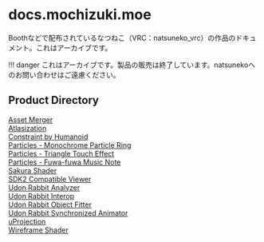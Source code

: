 # docs.mochizuki.moe

Boothなどで配布されているなつねこ（VRC：natsuneko_vrc）の作品のドキュメント。これはアーカイブです。

<!-- prettier-ignore-start -->
!!! danger
    これはアーカイブです。製品の販売は終了しています。natsunekoへのお問い合わせはご遠慮ください。
<!-- prettier-ignore-end -->

## Product Directory

<div class="two-grid">
    <div>
        <a href="/docs.mochizuki.moe/ja-jp/vrchat/asset-merger/">Asset Merger</a>
    </div>
    <div>
        <a href="/docs.mochizuki.moe/ja-jp/unity/atlasization/">Atlasization</a>
    </div>
    <div>
        <a href="/docs.mochizuki.moe/ja-jp/unity/constraint-by-humanoid/">Constraint by Humanoid</a>
    </div>
    <div>
        <a href="/docs.mochizuki.moe/ja-jp/unity/particle-system/packages/001-monochrome-particle-ring/">Particles - Monochrome Particle Ring</a>
    </div>
    <div>
        <a href="/docs.mochizuki.moe/ja-jp/unity/particle-system/packages/002-triangle-touch-effect/">Particles - Triangle Touch Effect</a>
    </div>
    <div>
        <a href="/docs.mochizuki.moe/ja-jp/unity/particle-system/packages/003-fuwa-fuwa-music-note/">Particles - Fuwa-fuwa Music Note</a>
    </div>
    <div>
        <a href="/docs.mochizuki.moe/ja-jp/unity/sakura-shader/">Sakura Shader</a>
    </div>
    <div>
        <a href="/docs.mochizuki.moe/ja-jp/vrchat/sdk2-compat-view/">SDK2 Compatible Viewer</a>
    </div>
    <div>
        <a href="/docs.mochizuki.moe/ja-jp/udon-rabbit/packages/analyzer/">Udon Rabbit Analyzer</a>
    </div>
    <div>
        <a href="/docs.mochizuki.moe/ja-jp/udon-rabbit/packages/interop/">Udon Rabbit Interop</a>
    </div>
    <div>
        <a href="/docs.mochizuki.moe/ja-jp/udon-rabbit/packages/object-fitter/">Udon Rabbit Object Fitter</a>
    </div>
    <div>
        <a href="/docs.mochizuki.moe/ja-jp/udon-rabbit/packages/synchronized-animator/">Udon Rabbit Synchronized Animator</a>
    </div>
    <div>
        <a href="/docs.mochizuki.moe/ja-jp/unity/u-projection/">uProjection</a>
    </div>
    <div>
        <a href="/docs.mochizuki.moe/ja-jp/unity/wireframe-shader/">Wireframe Shader</a>
    </div>
</div>

